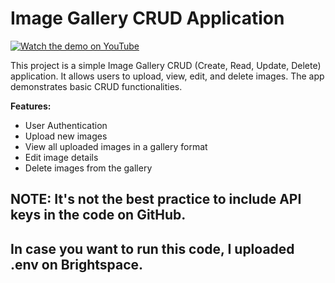 # Image Gallery CRUD Application

[![Watch the demo on YouTube](https://youtu.be/lYTo1u_WNCw)](https://youtu.be/lYTo1u_WNCw)

This project is a simple Image Gallery CRUD (Create, Read, Update, Delete) application. It allows users to upload, view, edit, and delete images. The app demonstrates basic CRUD functionalities.

**Features:**
- User Authentication
- Upload new images
- View all uploaded images in a gallery format
- Edit image details
- Delete images from the gallery


## NOTE: It's not the best practice to include API keys in the code on GitHub.
## In case you want to run this code, I uploaded .env on Brightspace.